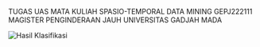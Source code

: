 TUGAS UAS MATA KULIAH
SPASIO-TEMPORAL DATA MINING
GEPJ222111
MAGISTER PENGINDERAAN JAUH
UNIVERSITAS GADJAH MADA

![Hasil Klasifikasi](https://github.com/username/repository/blob/main/output/Hasil%20Klasifikasi.png?raw=true)

